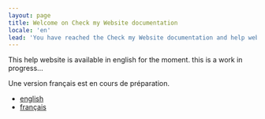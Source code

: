 ```yaml
---
layout: page
title: Welcome on Check my Website documentation
locale: 'en'
lead: 'You have reached the Check my Website documentation and help website.'
---
```


<div id="home">

<p>This help website is available in english for the moment. this is a work in progress…</p>

<p>Une version français est en cours de préparation.</p>

- [english](/en/)
- [français](/fr/)

</div>